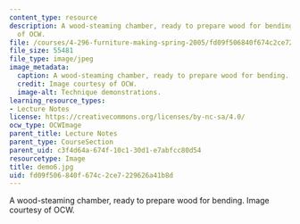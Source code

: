 ```yaml
---
content_type: resource
description: A wood-steaming chamber, ready to prepare wood for bending. Image courtesy
  of OCW.
file: /courses/4-296-furniture-making-spring-2005/fd09f506840f674c2ce7229626a41b8d_demo6.jpg
file_size: 55481
file_type: image/jpeg
image_metadata:
  caption: A wood-steaming chamber, ready to prepare wood for bending.
  credit: Image courtesy of OCW.
  image-alt: Technique demonstrations.
learning_resource_types:
- Lecture Notes
license: https://creativecommons.org/licenses/by-nc-sa/4.0/
ocw_type: OCWImage
parent_title: Lecture Notes
parent_type: CourseSection
parent_uid: c3f4d64a-674f-10c1-30d1-e7abfcc80d54
resourcetype: Image
title: demo6.jpg
uid: fd09f506-840f-674c-2ce7-229626a41b8d
---
```

A wood-steaming chamber, ready to prepare wood for bending. Image courtesy of OCW.